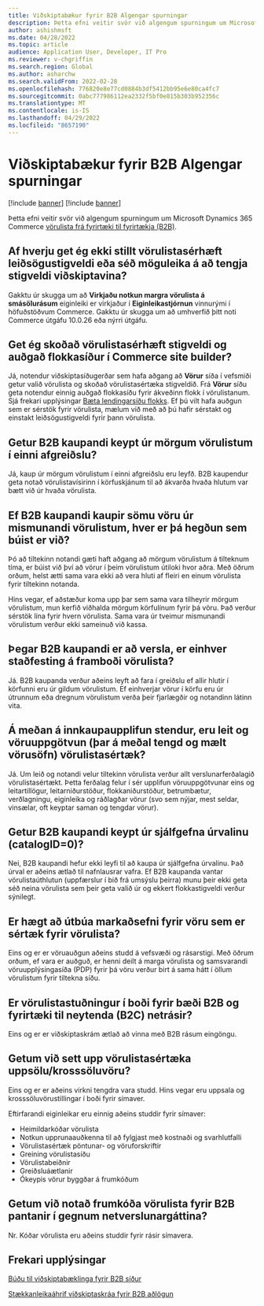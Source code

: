 ```yaml
---
title: Viðskiptabækur fyrir B2B Algengar spurningar
description: Þetta efni veitir svör við algengum spurningum um Microsoft Dynamics 365 Commerce vörulista.
author: ashishmsft
ms.date: 04/28/2022
ms.topic: article
audience: Application User, Developer, IT Pro
ms.reviewer: v-chgriffin
ms.search.region: Global
ms.author: asharchw
ms.search.validFrom: 2022-02-28
ms.openlocfilehash: 776820e8e77cd0884b3df5412bb95e6e80ca4fc7
ms.sourcegitcommit: 0abc777986112ea2332f5bf0e815b303b952356c
ms.translationtype: MT
ms.contentlocale: is-IS
ms.lasthandoff: 04/29/2022
ms.locfileid: "8657190"
---
```

# <a name="commerce-catalogs-for-b2b-faq"></a>Viðskiptabækur fyrir B2B Algengar spurningar

[!include [banner](includes/banner.md)]
[!include [banner](includes/preview-banner.md)]

Þetta efni veitir svör við algengum spurningum um Microsoft Dynamics 365 Commerce [vörulista frá fyrirtæki til fyrirtækja (B2B)](catalogs-b2b-sites.md).

## <a name="why-cant-i-configure-a-catalog-specific-navigation-hierarchy-or-see-an-option-to-associate-a-customer-hierarchy"></a>Af hverju get ég ekki stillt vörulistasérhæft leiðsögustigveldi eða séð möguleika á að tengja stigveldi viðskiptavina?

Gakktu úr skugga um að **Virkjaðu notkun margra vörulista á smásölurásum** eiginleiki er virkjaður í **Eiginleikastjórnun** vinnurými í höfuðstöðvum Commerce. Gakktu úr skugga um að umhverfið þitt noti Commerce útgáfu 10.0.26 eða nýrri útgáfu.

## <a name="can-i-view-the-catalog-specific-hierarchy-and-enrich-category-pages-in-commerce-site-builder"></a>Get ég skoðað vörulistasérhæft stigveldi og auðgað flokkasíður í Commerce site builder?

Já, notendur viðskiptasíðugerðar sem hafa aðgang að **Vörur** síða í vefsmiði getur valið vörulista og skoðað vörulistasértæka stigveldið. Frá **Vörur** síðu geta notendur einnig auðgað flokkasíðu fyrir ákveðinn flokk í vörulistanum. Sjá frekari upplýsingar [Bæta lendingarsíðu flokks](enrich-category-page.md). Ef þú vilt hafa auðgun sem er sérstök fyrir vörulista, mælum við með að þú hafir sérstakt og einstakt leiðsögustigveldi fyrir þann vörulista.

## <a name="can-a-b2b-shopper-purchase-from-multiple-catalogs-in-a-single-checkout"></a>Getur B2B kaupandi keypt úr mörgum vörulistum í einni afgreiðslu?

Já, kaup úr mörgum vörulistum í einni afgreiðslu eru leyfð. B2B kaupendur geta notað vörulistavísirinn í körfuskjánum til að ákvarða hvaða hlutum var bætt við úr hvaða vörulista.

## <a name="if-a-b2b-shopper-purchases-the-same-item-from-different-catalogs-what-is-the-expected-behavior"></a>Ef B2B kaupandi kaupir sömu vöru úr mismunandi vörulistum, hver er þá hegðun sem búist er við?

Þó að tiltekinn notandi gæti haft aðgang að mörgum vörulistum á tilteknum tíma, er búist við því að vörur í þeim vörulistum útiloki hvor aðra. Með öðrum orðum, helst ætti sama vara ekki að vera hluti af fleiri en einum vörulista fyrir tiltekinn notanda.

Hins vegar, ef aðstæður koma upp þar sem sama vara tilheyrir mörgum vörulistum, mun kerfið viðhalda mörgum körfulínum fyrir þá vöru. Það verður sérstök lína fyrir hvern vörulista. Sama vara úr tveimur mismunandi vörulistum verður ekki sameinuð við kassa.

## <a name="when-a-b2b-shopper-is-shopping-is-there-any-validation-for-catalog-availability"></a>Þegar B2B kaupandi er að versla, er einhver staðfesting á framboði vörulista?

Já. B2B kaupanda verður aðeins leyft að fara í greiðslu ef allir hlutir í körfunni eru úr gildum vörulistum. Ef einhverjar vörur í körfu eru úr útrunnum eða dregnum vörulistum verða þeir fjarlægðir og notandinn látinn vita.

## <a name="during-the-shopping-experience-are-search-and-product-discovery-including-related-and-recommended-product-collections-catalog-specific"></a>Á meðan á innkaupaupplifun stendur, eru leit og vöruuppgötvun (þar á meðal tengd og mælt vörusöfn) vörulistasértæk?

Já. Um leið og notandi velur tiltekinn vörulista verður allt verslunarferðalagið vörulistasértækt. Þetta ferðalag felur í sér upplifun vöruuppgötvunar eins og leitartillögur, leitarniðurstöður, flokkaniðurstöður, betrumbætur, verðlagningu, eiginleika og ráðlagðar vörur (svo sem nýjar, mest seldar, vinsælar, oft keyptar saman og tengdar vörur).

## <a name="can-a-b2b-shopper-purchase-from-the-default-assortment-catalogid0"></a>Getur B2B kaupandi keypt úr sjálfgefna úrvalinu (catalogID=0)?

Nei, B2B kaupandi hefur ekki leyfi til að kaupa úr sjálfgefna úrvalinu. Það úrval er aðeins ætlað til nafnlausrar vafra. Ef B2B kaupanda vantar vörulistaúthlutun (uppfærslur í bið frá umsýslu þeirra) munu þeir ekki geta séð neina vörulista sem þeir geta valið úr og ekkert flokkastigveldi verður sýnilegt.

## <a name="can-marketing-content-be-curated-for-a-product-that-is-specific-to-a-catalog"></a>Er hægt að útbúa markaðsefni fyrir vöru sem er sértæk fyrir vörulista?

Eins og er er vöruauðgun aðeins studd á vefsvæði og rásarstigi. Með öðrum orðum, ef vara er auðguð, er henni deilt á marga vörulista og samsvarandi vöruupplýsingasíða (PDP) fyrir þá vöru verður birt á sama hátt í öllum vörulistum fyrir tiltekna síðu.

## <a name="is-catalog-support-available-for-both-b2b-and-business-to-consumer-b2c-online-channels"></a>Er vörulistastuðningur í boði fyrir bæði B2B og fyrirtæki til neytenda (B2C) netrásir?

Eins og er er viðskiptaskrám ætlað að vinna með B2B rásum eingöngu.

## <a name="can-we-set-up-catalog-specific-upsellcross-sell-items"></a>Getum við sett upp vörulistasértæka uppsölu/krosssöluvöru?

Eins og er er aðeins virkni tengdra vara studd. Hins vegar eru uppsala og krosssöluvörustillingar í boði fyrir símaver.

Eftirfarandi eiginleikar eru einnig aðeins studdir fyrir símaver:

- Heimildarkóðar vörulista
- Notkun upprunaauðkenna til að fylgjast með kostnaði og svarhlutfalli
- Vörulistasértæk pöntunar- og vöruforskriftir
- Greining vörulistasíðu
- Vörulistabeiðnir
- Greiðsluáætlanir
- Ókeypis vörur byggðar á frumkóðum

## <a name="can-we-use-catalog-source-codes-for-b2b-orders-through-the-e-commerce-portal"></a>Getum við notað frumkóða vörulista fyrir B2B pantanir í gegnum netverslunargáttina?

Nr. Kóðar vörulista eru aðeins studdir fyrir rásir símavera.

## <a name="additional-resources"></a>Frekari upplýsingar

[Búðu til viðskiptabæklinga fyrir B2B síður](catalogs-b2b-sites.md)

[Stækkanleikaáhrif viðskiptaskráa fyrir B2B aðlögun](catalogs-b2b-sites-dev.md)

